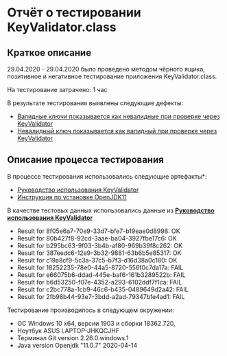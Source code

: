 # Отчёт о тестировании KeyValidator.class

## Краткое описание

29.04.2020 - 29.04.2020 было проведено методом чёрного ящика, позитивное и негативное тестирование приложения KeyValidator.class.

На тестирование затрачено: 1 час

В результате тестирования выявлены следующие дефекты:
* [Валидные ключи показывается как невалидные при проверке через KeyValidator](https://github.com/evagud/Gudilkhina1.1/issues/1)
* [Невалидный ключ показывается как валидный при проверке через KeyValidator](https://github.com/evagud/Gudilkhina1.1/issues/3)


## Описание процесса тестирования

В процессе тестирования использовались следующие артефакты*:
* [Руководство использования KeyValidator](https://github.com/netology-code/javaqa-homeworks/blob/master/intro/user-manual.md)
* [Инструкция по установке OpenJDK11](https://github.com/netology-code/javaqa-homeworks/blob/master/intro/openjdk11-manual.md)



В качестве тестовых данных использовались данные из [**Руководство использования KeyValidator**](https://github.com/netology-code/javaqa-homeworks/blob/master/intro/user-manual.md)

* Result for 8f05e6a7-70e9-33d7-bfe7-b19eae0d8998: OK
* Result for 80b427f8-92cd-3aae-ba04-3927fbe17c6: OK
* Result for b295bc63-9f03-3b4b-af80-969b39f8c262: OK
* Result for 387eedc6-12e9-3b32-9881-63b6b5e85317: OK
* Result for c19a8cf9-5c3a-37c5-b7f3-d16d38a0c180: OK
* Result for 18252235-78e0-44a5-8720-556f0c7da17a: FAIL
* Result for e66075b6-ddad-445e-baf6-161b3289522b: FAIL
* Result for b6d53250-f07e-4352-a293-6102ddf7f1ca: FAIL
* Result for c2bc778a-1cb9-46c6-b435-0489649d2a42: FAIL
* Result for 2fb98b44-93e7-3bdd-a2ad-79347bfe4ad1: FAIL

Тестирование производилось в следующем окружении:
*  ОС Windows 10 х64,  версии 1903
 и сборки 18362.720, 
* Ноутбук ASUS LAPTOP-JHKQCJHF
* Терминал Git version 2.26.0.windows.1
* Java version Openjdk "11.0.7" 2020-04-14
